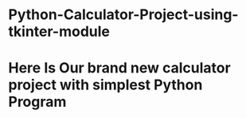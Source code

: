 # Python-Calculator-Project-using-tkinter-module
# Here Is Our brand new calculator project with simplest Python Program 
